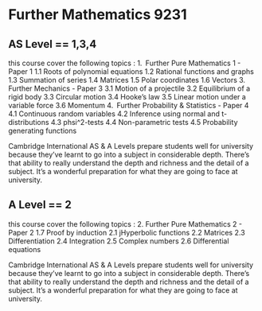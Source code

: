 #  Further Mathematics 9231

## AS Level == 1,3,4

this course cover the following topics :
1. Further Pure Mathematics 1 - Paper 1 
	1.1 Roots of polynomial equations
	1.2 Rational functions and graphs
	1.3 Summation of series
	1.4 Matrices
	1.5 Polar coordinates
	1.6 Vectors
3. Further Mechanics - Paper 3
	3.1 Motion of a projectile
	3.2 Equilibrium of a rigid body
	3.3 Circular motion
	3.4 Hooke’s law
	3.5 Linear motion under a variable force
	3.6 Momentum
4. Further Probability & Statistics - Paper 4
	4.1 Continuous random variables
	4.2 Inference using normal and t-distributions
	4.3 phsi^2-tests
	4.4 Non-parametric tests
	4.5 Probability generating functions

Cambridge International AS & A Levels prepare students well for university because they’ve learnt to go into a subject in considerable depth. There’s that ability to really understand the depth and richness and the detail of a subject. It’s a wonderful preparation for what they are going to face at university.



## A Level == 2 

this course cover the following topics :
2. Further Pure Mathematics 2 - Paper 2
	1.7 Proof by induction
	2.1 jHyperbolic functions
	2.2 Matrices
	2.3 Differentiation
	2.4 Integration
	2.5 Complex numbers
	2.6 Differential equations

Cambridge International AS & A Levels prepare students well for university because they’ve learnt to go into a subject in considerable depth. There’s that ability to really understand the depth and richness and the detail of a subject. It’s a wonderful preparation for what they are going to face at university.

